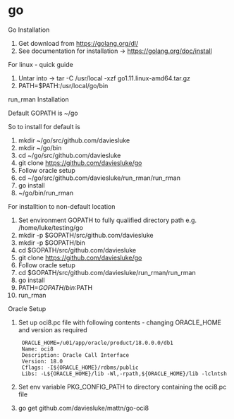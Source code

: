 # go

Go Installation 

1) Get download from https://golang.org/dl/
2) See documentation for installation -> https://golang.org/doc/install

For linux - quick guide
1) Untar into -> tar -C /usr/local -xzf go1.11.linux-amd64.tar.gz
2) PATH=$PATH:/usr/local/go/bin


run_rman Installation

Default GOPATH is ~/go

So to install for default is 

1) mkdir ~/go/src/github.com/daviesluke
2) mkdir ~/go/bin
3) cd ~/go/src/github.com/daviesluke
4) git clone https://github.com/daviesluke/go
5) Follow oracle setup
6) cd ~/go/src/github.com/daviesluke/run_rman/run_rman
7) go install
8) ~/go/bin/run_rman

For installtion to non-default location

1) Set environment GOPATH to fully qualified directory path e.g. /home/luke/testing/go
2) mkdir -p $GOPATH/src/github.com/daviesluke
3) mkdir -p $GOPATH/bin
4) cd $GOPATH/src/github.com/daviesluke
5) git clone https://github.com/daviesluke/go
6) Follow oracle setup
7) cd $GOPATH/src/github.com/daviesluke/run_rman/run_rman
8) go install
9) PATH=$GOPATH/bin:$PATH
10) run_rman 


Oracle Setup

1) Set up oci8.pc file with following contents - changing ORACLE_HOME and version as required

		ORACLE_HOME=/u01/app/oracle/product/18.0.0.0/db1
		Name: oci8
		Description: Oracle Call Interface
		Version: 18.0
		Cflags: -I${ORACLE_HOME}/rdbms/public
		Libs: -L${ORACLE_HOME}/lib -Wl,-rpath,${ORACLE_HOME}/lib -lclntsh

2) Set env variable PKG_CONFIG_PATH to directory containing the oci8.pc file
3) go get github.com/daviesluke/mattn/go-oci8

